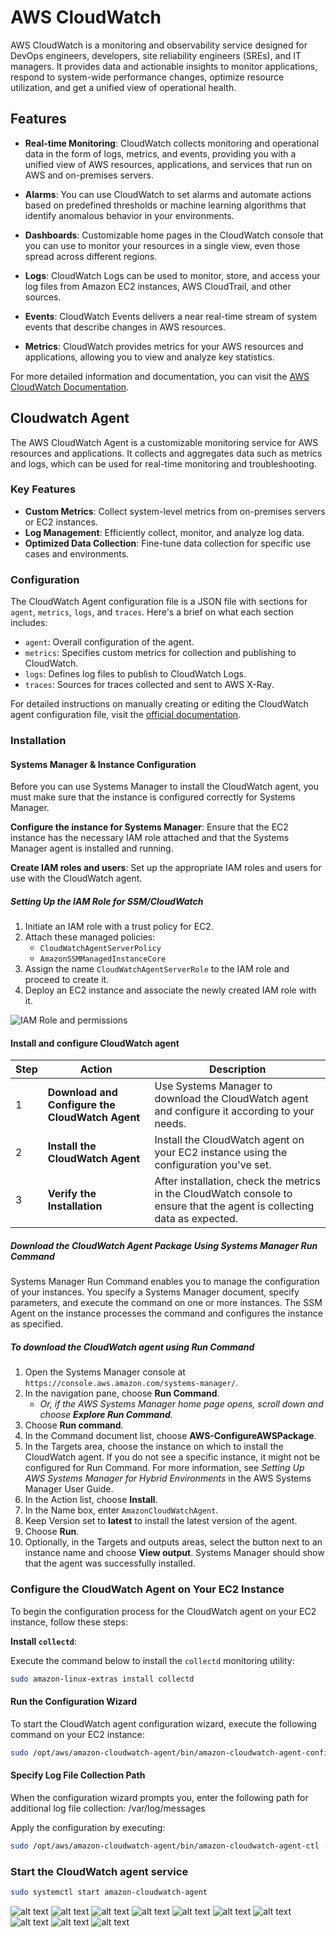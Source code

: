 # AWS CloudWatch

AWS CloudWatch is a monitoring and observability service designed for DevOps engineers, developers, site reliability engineers (SREs), and IT managers. It provides data and actionable insights to monitor applications, respond to system-wide performance changes, optimize resource utilization, and get a unified view of operational health.

## Features

- **Real-time Monitoring**: CloudWatch collects monitoring and operational data in the form of logs, metrics, and events, providing you with a unified view of AWS resources, applications, and services that run on AWS and on-premises servers.

- **Alarms**: You can use CloudWatch to set alarms and automate actions based on predefined thresholds or machine learning algorithms that identify anomalous behavior in your environments.

- **Dashboards**: Customizable home pages in the CloudWatch console that you can use to monitor your resources in a single view, even those spread across different regions.

- **Logs**: CloudWatch Logs can be used to monitor, store, and access your log files from Amazon EC2 instances, AWS CloudTrail, and other sources.

- **Events**: CloudWatch Events delivers a near real-time stream of system events that describe changes in AWS resources.

- **Metrics**: CloudWatch provides metrics for your AWS resources and applications, allowing you to view and analyze key statistics.

For more detailed information and documentation, you can visit the [AWS CloudWatch Documentation](https://docs.aws.amazon.com/cloudwatch/).

## Cloudwatch Agent

The AWS CloudWatch Agent is a customizable monitoring service for AWS resources and applications. It collects and aggregates data such as metrics and logs, which can be used for real-time monitoring and troubleshooting.

### Key Features

- **Custom Metrics**: Collect system-level metrics from on-premises servers or EC2 instances.
- **Log Management**: Efficiently collect, monitor, and analyze log data.
- **Optimized Data Collection**: Fine-tune data collection for specific use cases and environments.

### Configuration

The CloudWatch Agent configuration file is a JSON file with sections for `agent`, `metrics`, `logs`, and `traces`. Here's a brief on what each section includes:

- `agent`: Overall configuration of the agent.
- `metrics`: Specifies custom metrics for collection and publishing to CloudWatch.
- `logs`: Defines log files to publish to CloudWatch Logs.
- `traces`: Sources for traces collected and sent to AWS X-Ray.

For detailed instructions on manually creating or editing the CloudWatch agent configuration file, visit the [official documentation](https://docs.aws.amazon.com/AmazonCloudWatch/latest/monitoring/CloudWatch-Agent-Configuration-File-Details.html).

### Installation

#### Systems Manager & Instance Configuration

Before you can use Systems Manager to install the CloudWatch agent, you must make sure that the instance is configured correctly for Systems Manager.

**Configure the instance for Systems Manager**:
Ensure that the EC2 instance has the necessary IAM role attached and that the Systems Manager agent is installed and running.

**Create IAM roles and users**:
Set up the appropriate IAM roles and users for use with the CloudWatch agent.

##### Setting Up the IAM Role for SSM/CloudWatch

1. Initiate an IAM role with a trust policy for EC2.
2. Attach these managed policies:
   - `CloudWatchAgentServerPolicy`
   - `AmazonSSMManagedInstanceCore`
3. Assign the name `CloudWatchAgentServerRole` to the IAM role and proceed to create it.
4. Deploy an EC2 instance and associate the newly created IAM role with it.

![IAM Role and permissions](image-20.png)

#### Install and configure CloudWatch agent

| Step | Action | Description |
|------|--------|-------------|
| 1 | **Download and Configure the CloudWatch Agent** | Use Systems Manager to download the CloudWatch agent and configure it according to your needs. |
| 2 | **Install the CloudWatch Agent** | Install the CloudWatch agent on your EC2 instance using the configuration you've set. |
| 3 | **Verify the Installation** | After installation, check the metrics in the CloudWatch console to ensure that the agent is collecting data as expected. |

##### Download the CloudWatch Agent Package Using Systems Manager Run Command

Systems Manager Run Command enables you to manage the configuration of your instances. You specify a Systems Manager document, specify parameters, and execute the command on one or more instances. The SSM Agent on the instance processes the command and configures the instance as specified.

##### To download the CloudWatch agent using Run Command

1. Open the Systems Manager console at `https://console.aws.amazon.com/systems-manager/`.
2. In the navigation pane, choose **Run Command**.
   - *Or, if the AWS Systems Manager home page opens, scroll down and choose **Explore Run Command**.*
3. Choose **Run command**.
4. In the Command document list, choose **AWS-ConfigureAWSPackage**.
5. In the Targets area, choose the instance on which to install the CloudWatch agent. If you do not see a specific instance, it might not be configured for Run Command. For more information, see *Setting Up AWS Systems Manager for Hybrid Environments* in the AWS Systems Manager User Guide.
6. In the Action list, choose **Install**.
7. In the Name box, enter `AmazonCloudWatchAgent`.
8. Keep Version set to **latest** to install the latest version of the agent.
9. Choose **Run**.
10. Optionally, in the Targets and outputs areas, select the button next to an instance name and choose **View output**. Systems Manager should show that the agent was successfully installed.

### Configure the CloudWatch Agent on Your EC2 Instance

To begin the configuration process for the CloudWatch agent on your EC2 instance, follow these steps:

**Install `collectd`**:

   Execute the command below to install the `collectd` monitoring utility:

   ```bash
   sudo amazon-linux-extras install collectd
   ```

#### Run the Configuration Wizard

To start the CloudWatch agent configuration wizard, execute the following command on your EC2 instance:

```bash
sudo /opt/aws/amazon-cloudwatch-agent/bin/amazon-cloudwatch-agent-config-wizard
```

#### Specify Log File Collection Path

When the configuration wizard prompts you, enter the following path for additional log file collection:
/var/log/messages

Apply the configuration by executing:

```bash
sudo /opt/aws/amazon-cloudwatch-agent/bin/amazon-cloudwatch-agent-ctl -a fetch-config -m ec2 -c file:/opt/aws/amazon-cloudwatch-agent/bin/config.json -s
```

### Start the CloudWatch agent service

```bash
sudo systemctl start amazon-cloudwatch-agent
```

![alt text](image-10.png)
![alt text](image-11.png)
![alt text](image-12.png)
![alt text](image-13.png)
![alt text](image-16.png)
![alt text](image-15.png)
![alt text](image-14.png)
![alt text](image-17.png)
![alt text](image-18.png)
![alt text](image-19.png)
